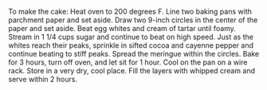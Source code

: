 To make the cake: Heat oven to 200 degrees F. Line two baking pans with parchment paper and set aside. Draw two 9-inch circles in the center of the paper and set aside.
Beat egg whites and cream of tartar until foamy. Stream in 1 1/4 cups sugar and continue to beat on high speed. Just as the whites reach their peaks, sprinkle in sifted cocoa and cayenne pepper and continue beating to stiff peaks.
Spread the meringue within the circles. Bake for 3 hours, turn off oven, and let sit for 1 hour.
Cool on the pan on a wire rack. Store in a very dry, cool place.
Fill the layers with whipped cream and serve within 2 hours.